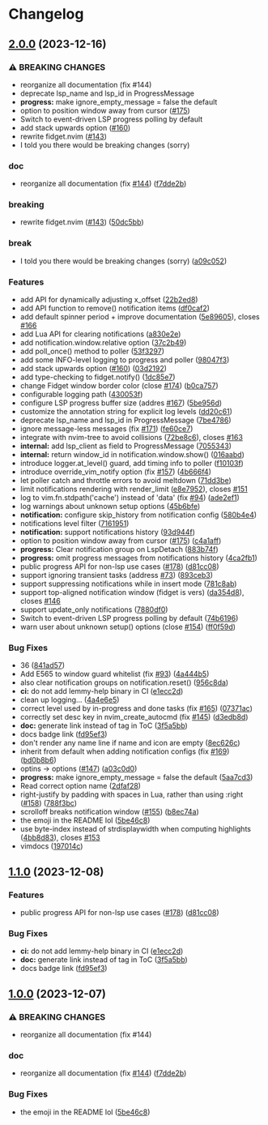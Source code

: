 # Changelog

## [2.0.0](https://github.com/mrcjkb/fidget.nvim/compare/v1.1.0...v2.0.0) (2023-12-16)


### ⚠ BREAKING CHANGES

* reorganize all documentation (fix #144)
* deprecate lsp_name and lsp_id in ProgressMessage
* **progress:** make ignore_empty_message = false the default
* option to position window away from cursor ([#175](https://github.com/mrcjkb/fidget.nvim/issues/175))
* Switch to event-driven LSP progress polling by default
* add stack upwards option ([#160](https://github.com/mrcjkb/fidget.nvim/issues/160))
* rewrite fidget.nvim ([#143](https://github.com/mrcjkb/fidget.nvim/issues/143))
* I told you there would be breaking changes (sorry)

### doc

* reorganize all documentation (fix [#144](https://github.com/mrcjkb/fidget.nvim/issues/144)) ([f7dde2b](https://github.com/mrcjkb/fidget.nvim/commit/f7dde2bd4b9ae95a5fc11c2eed7467331854e219))


### breaking

* rewrite fidget.nvim ([#143](https://github.com/mrcjkb/fidget.nvim/issues/143)) ([50dc5bb](https://github.com/mrcjkb/fidget.nvim/commit/50dc5bb17e375dbc6bcea24db81360fd9d8d5197))


### break

* I told you there would be breaking changes (sorry) ([a09c052](https://github.com/mrcjkb/fidget.nvim/commit/a09c052dc11e92a75ad12aaf109156a858a0d034))


### Features

* add API for dynamically adjusting x_offset ([22b2ed8](https://github.com/mrcjkb/fidget.nvim/commit/22b2ed8f19b9cfc636d162e7478184ff26369926))
* add API function to remove() notification items ([df0caf2](https://github.com/mrcjkb/fidget.nvim/commit/df0caf2e4cf66a984325e4cca3c3e55422d67cd1))
* add default spinner period + improve documentation ([5e89605](https://github.com/mrcjkb/fidget.nvim/commit/5e89605218982fd508a89f2da1f49380fecdc930)), closes [#166](https://github.com/mrcjkb/fidget.nvim/issues/166)
* add Lua API for clearing notifications ([a830e2e](https://github.com/mrcjkb/fidget.nvim/commit/a830e2e1549ca2167c3cb0184d7800fa37035fa8))
* add notification.window.relative option ([37c2b49](https://github.com/mrcjkb/fidget.nvim/commit/37c2b497d9c52d88f17a962d86dc0b7eb447cb6c))
* add poll_once() method to poller ([53f3297](https://github.com/mrcjkb/fidget.nvim/commit/53f32973b7914973b780fe74af38312d58372391))
* add some INFO-level logging to progress and poller ([98047f3](https://github.com/mrcjkb/fidget.nvim/commit/98047f30e454dd36da00eb354506517166cfec7d))
* add stack upwards option ([#160](https://github.com/mrcjkb/fidget.nvim/issues/160)) ([03d2192](https://github.com/mrcjkb/fidget.nvim/commit/03d21920283feba3b79f188f0c7a3f1796bd7a52))
* add type-checking to fidget.notify() ([1dc85e7](https://github.com/mrcjkb/fidget.nvim/commit/1dc85e7a1c12b067658aeec6dec2cc046c231607))
* change Fidget window border color (close [#174](https://github.com/mrcjkb/fidget.nvim/issues/174)) ([b0ca757](https://github.com/mrcjkb/fidget.nvim/commit/b0ca7570c6652766797372734a498b234d9f3648))
* configurable logging path ([430053f](https://github.com/mrcjkb/fidget.nvim/commit/430053fecb6024d87db69bec6d4c95551c2982a6))
* configure LSP progress buffer size (addres [#167](https://github.com/mrcjkb/fidget.nvim/issues/167)) ([5be956d](https://github.com/mrcjkb/fidget.nvim/commit/5be956d940d3ebeb7ea04289382117876c68ce13))
* customize the annotation string for explicit log levels ([dd20c61](https://github.com/mrcjkb/fidget.nvim/commit/dd20c61ba49a9b2b809c8c5742dce83a2a19968d))
* deprecate lsp_name and lsp_id in ProgressMessage ([7be4786](https://github.com/mrcjkb/fidget.nvim/commit/7be478652378b7d52706fd9649997e09a55f9c78))
* ignore message-less messages (fix [#171](https://github.com/mrcjkb/fidget.nvim/issues/171)) ([fe60ce7](https://github.com/mrcjkb/fidget.nvim/commit/fe60ce7a979affda1d9caba08ab44af62ed6d39f))
* integrate with nvim-tree to avoid collisions ([72be8c6](https://github.com/mrcjkb/fidget.nvim/commit/72be8c6b99c8b04c961a71c2a14464bfe5a63faf)), closes [#163](https://github.com/mrcjkb/fidget.nvim/issues/163)
* **internal:** add lsp_client as field to ProgressMessage ([7055343](https://github.com/mrcjkb/fidget.nvim/commit/705534378f791a0e94dba8a5f014ca0709ac7ddb))
* **internal:** return window_id in notification.window.show() ([016aabd](https://github.com/mrcjkb/fidget.nvim/commit/016aabd56e161ca28a512c1f4137878022913963))
* introduce logger.at_level() guard, add timing info to poller ([f10103f](https://github.com/mrcjkb/fidget.nvim/commit/f10103f8f30fed80a7ab07fff5756164fea87c70))
* introduce override_vim_notify option (fix [#157](https://github.com/mrcjkb/fidget.nvim/issues/157)) ([4b666f4](https://github.com/mrcjkb/fidget.nvim/commit/4b666f4d44f55fcbcc1cb27da1b1d4f58bed7078))
* let poller catch and throttle errors to avoid meltdown ([71dd3be](https://github.com/mrcjkb/fidget.nvim/commit/71dd3be2e112237012b6a6133a7d92891bb077fc))
* limit notifications rendering with render_limit ([e8e7952](https://github.com/mrcjkb/fidget.nvim/commit/e8e79523069b21f63f7350280423bdf0669e79ad)), closes [#151](https://github.com/mrcjkb/fidget.nvim/issues/151)
* log to vim.fn.stdpath('cache') instead of 'data' (fix [#94](https://github.com/mrcjkb/fidget.nvim/issues/94)) ([ade2ef1](https://github.com/mrcjkb/fidget.nvim/commit/ade2ef14de92274b43a528fc52b4b5c5a2771c93))
* log warnings about unknown setup options ([45b6bfe](https://github.com/mrcjkb/fidget.nvim/commit/45b6bfed7f94adf8a91330676d05a42082b06b49))
* **notification:** configure skip_history from notification config ([580b4e4](https://github.com/mrcjkb/fidget.nvim/commit/580b4e4ceca2f474be78101b480eb523efe30406))
* notifications level filter ([7161951](https://github.com/mrcjkb/fidget.nvim/commit/7161951a89a526314e7b5a09a3da10873da67fc6))
* **notification:** support notifications history ([93d944f](https://github.com/mrcjkb/fidget.nvim/commit/93d944fd77bd2b6f0a7f6d1a30c8bc0aa5803191))
* option to position window away from cursor ([#175](https://github.com/mrcjkb/fidget.nvim/issues/175)) ([c4a1aff](https://github.com/mrcjkb/fidget.nvim/commit/c4a1aff77af457fd2e9490cd80880f21fb51e25e))
* **progress:** Clear notification group on LspDetach ([883b74f](https://github.com/mrcjkb/fidget.nvim/commit/883b74f03f18b53e27038c5f5de71a5db3e4f676))
* **progress:** omit progress messages from notifications history ([4ca2fb1](https://github.com/mrcjkb/fidget.nvim/commit/4ca2fb1fadea9fbf7203cc4a04d247eb00edd7bd))
* public progress API for non-lsp use cases ([#178](https://github.com/mrcjkb/fidget.nvim/issues/178)) ([d81cc08](https://github.com/mrcjkb/fidget.nvim/commit/d81cc087da109b53b0d067203402a34503e45ccb))
* support ignoring transient tasks (address [#73](https://github.com/mrcjkb/fidget.nvim/issues/73)) ([893ceb3](https://github.com/mrcjkb/fidget.nvim/commit/893ceb3ffdafe5d7baece2b6bc9a8f7ea3b71da5))
* support suppressing notifications while in insert mode ([781c8ab](https://github.com/mrcjkb/fidget.nvim/commit/781c8ab221bcd0d803f7fb3efbe114ad94f00c7f))
* support top-aligned notification window (fidget is vers) ([da354d8](https://github.com/mrcjkb/fidget.nvim/commit/da354d8eba28941bdcb7d57b2b657472d3950609)), closes [#146](https://github.com/mrcjkb/fidget.nvim/issues/146)
* support update_only notifications ([7880df0](https://github.com/mrcjkb/fidget.nvim/commit/7880df0133556697a8efee0278b52c6add32df8a))
* Switch to event-driven LSP progress polling by default ([74b6196](https://github.com/mrcjkb/fidget.nvim/commit/74b619687556a9c339e90894df92fef31ae15958))
* warn user about unknown setup() options (close [#154](https://github.com/mrcjkb/fidget.nvim/issues/154)) ([ff0f59d](https://github.com/mrcjkb/fidget.nvim/commit/ff0f59dce9d8606ed28f43ea8ceb5aa760a3497c))


### Bug Fixes

* 36 ([841ad57](https://github.com/mrcjkb/fidget.nvim/commit/841ad572f860a5ca76923fabbed8a8f5a49dac86))
* Add E565 to window guard whitelist (fix [#93](https://github.com/mrcjkb/fidget.nvim/issues/93)) ([4a444b5](https://github.com/mrcjkb/fidget.nvim/commit/4a444b58ba45bc8c36ec73ede52bf7d660d13ee1))
* also clear notification groups on notification.reset() ([956c8da](https://github.com/mrcjkb/fidget.nvim/commit/956c8da3fa4072e6e00a4d8d4e52b88d887b9cfa))
* **ci:** do not add lemmy-help binary in CI ([e1ecc2d](https://github.com/mrcjkb/fidget.nvim/commit/e1ecc2deb095d29eb2256bebc6c596fd486a8586))
* clean up logging... ([4a4e6e5](https://github.com/mrcjkb/fidget.nvim/commit/4a4e6e570d739a59935ba6c8489183d1b94b36c2))
* correct level used by in-progress and done tasks (fix [#165](https://github.com/mrcjkb/fidget.nvim/issues/165)) ([07371ac](https://github.com/mrcjkb/fidget.nvim/commit/07371ac74c2fbfcc14f99d6dfbb8cb10178fbbea))
* correctly set desc key in nvim_create_autocmd (fix [#145](https://github.com/mrcjkb/fidget.nvim/issues/145)) ([d3edb8d](https://github.com/mrcjkb/fidget.nvim/commit/d3edb8d2f9958cdbe6d1a51bfff9d8761aa46f20))
* **doc:** generate link instead of tag in ToC ([3f5a5bb](https://github.com/mrcjkb/fidget.nvim/commit/3f5a5bbf57cf286f4369a273a0a44f442be79c32))
* docs badge link ([fd95ef3](https://github.com/mrcjkb/fidget.nvim/commit/fd95ef3799e6b9b412a6966b14a0902457d6d0d2))
* don't render any name line if name and icon are empty ([8ec626c](https://github.com/mrcjkb/fidget.nvim/commit/8ec626cd17f8de073ebd3134fb674e8c0d760a83))
* inherit from default when adding notification configs (fix [#169](https://github.com/mrcjkb/fidget.nvim/issues/169)) ([bd0b8b6](https://github.com/mrcjkb/fidget.nvim/commit/bd0b8b644d4fb293dc4df2718b1f2df3abd90767))
* optins -&gt; options ([#147](https://github.com/mrcjkb/fidget.nvim/issues/147)) ([a03c0d0](https://github.com/mrcjkb/fidget.nvim/commit/a03c0d03d8c157efe5a75b2326b47bdc7406cbbf))
* **progress:** make ignore_empty_message = false the default ([5aa7cd3](https://github.com/mrcjkb/fidget.nvim/commit/5aa7cd32c2446fe4a058d6f991c6579c3fdb4c76))
* Read correct option name ([2dfaf28](https://github.com/mrcjkb/fidget.nvim/commit/2dfaf28c4738e91fe2363ad2d19b36c87ab3b4c6))
* right-justify by padding with spaces in Lua, rather than using :right ([#158](https://github.com/mrcjkb/fidget.nvim/issues/158)) ([788f3bc](https://github.com/mrcjkb/fidget.nvim/commit/788f3bcc4ecb07f19d86fa35d7cb0e10dafbf2c3))
* scrolloff breaks notification window ([#155](https://github.com/mrcjkb/fidget.nvim/issues/155)) ([b8ec74a](https://github.com/mrcjkb/fidget.nvim/commit/b8ec74a031febd52f64559b15002d5dee08e4791))
* the emoji in the README lol ([5be46c8](https://github.com/mrcjkb/fidget.nvim/commit/5be46c8aeb5d37e1da20cd613b286329ca2a4fca))
* use byte-index instead of strdisplaywidth when computing highlights ([4bb8d83](https://github.com/mrcjkb/fidget.nvim/commit/4bb8d83504a0699f000dbe3074c5cf74596b6072)), closes [#153](https://github.com/mrcjkb/fidget.nvim/issues/153)
* vimdocs ([197014c](https://github.com/mrcjkb/fidget.nvim/commit/197014c6e1e2f4a4c9e61b466b6eba7ab4893051))

## [1.1.0](https://github.com/j-hui/fidget.nvim/compare/v1.0.0...v1.1.0) (2023-12-08)


### Features

* public progress API for non-lsp use cases ([#178](https://github.com/j-hui/fidget.nvim/issues/178)) ([d81cc08](https://github.com/j-hui/fidget.nvim/commit/d81cc087da109b53b0d067203402a34503e45ccb))


### Bug Fixes

* **ci:** do not add lemmy-help binary in CI ([e1ecc2d](https://github.com/j-hui/fidget.nvim/commit/e1ecc2deb095d29eb2256bebc6c596fd486a8586))
* **doc:** generate link instead of tag in ToC ([3f5a5bb](https://github.com/j-hui/fidget.nvim/commit/3f5a5bbf57cf286f4369a273a0a44f442be79c32))
* docs badge link ([fd95ef3](https://github.com/j-hui/fidget.nvim/commit/fd95ef3799e6b9b412a6966b14a0902457d6d0d2))

## [1.0.0](https://github.com/j-hui/fidget.nvim/compare/v0.0.0...v1.0.0) (2023-12-07)


### ⚠ BREAKING CHANGES

* reorganize all documentation (fix #144)

### doc

* reorganize all documentation (fix [#144](https://github.com/j-hui/fidget.nvim/issues/144)) ([f7dde2b](https://github.com/j-hui/fidget.nvim/commit/f7dde2bd4b9ae95a5fc11c2eed7467331854e219))


### Bug Fixes

* the emoji in the README lol ([5be46c8](https://github.com/j-hui/fidget.nvim/commit/5be46c8aeb5d37e1da20cd613b286329ca2a4fca))
